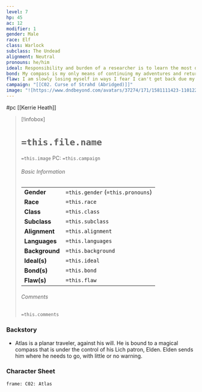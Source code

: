 ```yaml
---
level: 7
hp: 45
ac: 12
modifier: 1
gender: Male
race: Elf
class: Warlock
subclass: The Undead
alignment: Neutral
pronouns: he/him
ideal: Responsibility and burden of a researcher is to learn the most difficult of truths.
bond: My compass is my only means of continuing my adventures and returning home.
flaw: I am slowly losing myself in ways I fear I can't get back due my endless search for knowledge.
campaign: "[[C02. Curse of Strahd (Abridged)]]"
image: "![https://www.dndbeyond.com/avatars/37274/171/1581111423-110122875.jpeg|250](https://www.dndbeyond.com/avatars/37274/171/1581111423-110122875.jpeg)"
---
```

 #pc [[Kerrie Heath]]

> [!infobox]
> # `=this.file.name`
> `=this.image`
> PC: `=this.campaign`
> ###### Basic Information
> |  |  |
> | ---- | ---- |
> | **Gender** | `=this.gender` (`=this.pronouns`) |
> | **Race** | `=this.race` |
> | **Class** | `=this.class` |
> | **Subclass** | `=this.subclass` |
> | **Alignment** | `=this.alignment` |
> | **Languages** | `=this.languages` |
> | **Background** | `=this.background` |
> | **Ideal(s)** | `=this.ideal` |
> | **Bond(s)** | `=this.bond` |
> | **Flaw(s)** | `=this.flaw` |
> ###### Comments
> `=this.comments`

### Backstory

* Atlas is a planar traveler, against his will. He is bound to a magical compass that is under the control of his Lich patron, Elden. Elden sends him where he needs to go, with little or no warning.

### Character Sheet

```custom-frames
frame: C02: Atlas
```
